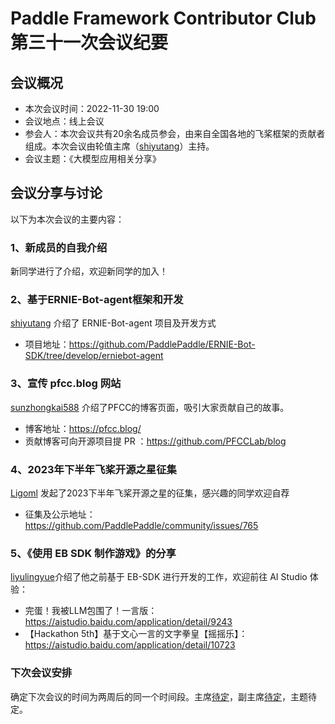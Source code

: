 # Paddle Framework Contributor Club 第三十一次会议纪要

## 会议概况

- 本次会议时间：2022-11-30 19:00
- 会议地点：线上会议
- 参会人：本次会议共有20余名成员参会，由来自全国各地的飞桨框架的贡献者组成。本次会议由轮值主席（[shiyutang](https://github.com/shiyutang)）主持。
- 会议主题：《大模型应用相关分享》


## 会议分享与讨论

以下为本次会议的主要内容：

### 1、新成员的自我介绍

新同学进行了介绍，欢迎新同学的加入！

### 2、基于ERNIE-Bot-agent框架和开发

[shiyutang](https://github.com/shiyutang) 介绍了 ERNIE-Bot-agent 项目及开发方式

- 项目地址：https://github.com/PaddlePaddle/ERNIE-Bot-SDK/tree/develop/erniebot-agent

### 3、宣传 pfcc.blog 网站

[sunzhongkai588](https://github.com/sunzhongkai588) 介绍了PFCC的博客页面，吸引大家贡献自己的故事。

- 博客地址：https://pfcc.blog/
- 贡献博客可向开源项目提 PR ：https://github.com/PFCCLab/blog


### 4、2023年下半年飞桨开源之星征集

[Ligoml](https://github.com/Ligoml) 发起了2023下半年飞桨开源之星的征集，感兴趣的同学欢迎自荐

- 征集及公示地址：https://github.com/PaddlePaddle/community/issues/765

### 5、《使用 EB SDK 制作游戏》的分享

[liyulingyue](https://github.com/Liyulingyue)介绍了他之前基于 EB-SDK 进行开发的工作，欢迎前往 AI Studio 体验：

- 完蛋！我被LLM包围了！一言版：https://aistudio.baidu.com/application/detail/9243
- 【Hackathon 5th】基于文心一言的文字拳皇【摇摇乐】：https://aistudio.baidu.com/application/detail/10723

### 下次会议安排

确定下次会议的时间为两周后的同一个时间段。主席[待定]()，副主席[待定]()，主题待定。
